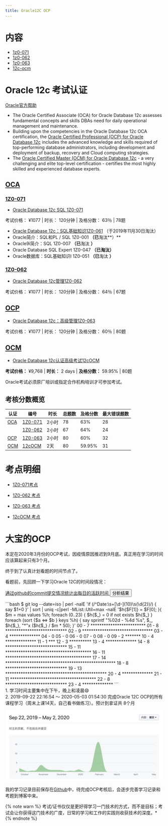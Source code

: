 ```yaml
---
title: Oracle12C OCP
---
```


# 内容

* [1z0-071](/database/oracle/ocp/1z0-071.html)
* [1z0-062](/database/oracle/ocp/1z0-062.html)
* [1z0-063](/database/oracle/ocp/1z0-063.html)
* [12c-ocm](/database/oracle/ocp/12c-ocm.html)
    
# Oracle 12c 考试认证

[Oracle官方帮助](https://education.oracle.com/zh_CN/oracle-database/oracle-database-12c-r2/product_626?certPage=true)

- The Oracle Certified Associate (OCA) for Oracle Database 12c assesses fundamental concepts and skills DBAs need for daily operational management and maintenance.
- Building upon the competencies in the Oracle Database 12c OCA certification, the [Oracle Certified Professional (OCP) for Oracle Database 12c](https://education.oracle.com/oracle-database-12c-administrator-certified-professional/trackp_249) includes the advanced knowledge and skills required of top-performing database administrators, including development and deployment of backup, recovery and Cloud computing strategies.
- The [Oracle Certified Master (OCM) for Oracle Database 12c](https://education.oracle.com/oracle-database-12c-administrator-certified-master/trackp_462) - a very challenging and elite top-level certification - certifies the most highly skilled and experienced database experts.

## [OCA](https://education.oracle.com/products/trackp_248)

### [1Z0-071](https://education.oracle.com/products/trackp_248#trackp_248_step_1)

- [Oracle Database 12c SQL 1Z0-071](https://education.oracle.com/products/pexam_1Z0-071)

 考试价格： ¥1077 | 时长： 120分钟 | 及格分数： 63％ | 78题

- [Oracle Database 12c：SQL基础知识1Z0-061](https://education.oracle.com/products/pexam_1Z0-061)  （于2019年11月30日淘汰）
- Oracle简介：SQL和PL / SQL 1Z0-001 **（已**淘汰**）**
- Oracle9i简介：SQL 1Z0-007 **（已**淘汰  **）**
- Oracle Database SQL Expert 1Z0-047 **（已淘汰）**
- Oracle数据库：SQL基础知识I 1Z0-051 **（已**淘汰  **）**

### [1Z0-062](https://education.oracle.com/products/trackp_248#trackp_248_step_2)

-  [Oracle Database 12c管理1Z0-062](https://education.oracle.com/oracle-database-12c-administration/pexam_1Z0-062)

  考试价格： ¥1077 | 时长： 120分钟 | 及格分数： 64％ | 67题

## [OCP](https://education.oracle.com/products/trackp_249)

- [Oracle Database 12c：高级管理1Z0-063](https://education.oracle.com/oracle-database-12c-advanced-administration/pexam_1Z0-063)

考试价格： ¥1077 | 时长： 120分钟 | 及格分数： 60％ | 80题

## [OCM](https://education.oracle.com/oracle-database-12c-administrator-certified-master/trackp_462)

- [Oracle Database 12c认证高级考试12cOCM](https://education.oracle.com/oracle-database-12c-certified-master-exam/pexam_12cOCM)

**考试价格：** ¥9,768 | **时长：** 2 days | **及格分数：** 59.95% | 80题

Oracle考试必须原厂培训或指定合作机构培训才可参加考试。

## 考核分数概览

| 认证                                                         | 编号                                                         | 时长  | 总题数 | **及格分数** | 最大错误题数 |
| ------------------------------------------------------------ | ------------------------------------------------------------ | ----- | ------ | ------------ | ------------ |
| [OCA](https://education.oracle.com/products/trackp_248)      | [1Z0-071](https://education.oracle.com/products/pexam_1Z0-071) | 2小时 | 78     | 63%          | 28           |
|| [1Z0-062](https://education.oracle.com/oracle-database-12c-administration/pexam_1Z0-062) | 2小时                                                        | 67    | 64%    | 24           |
| [OCP](https://education.oracle.com/products/trackp_249)      | [1Z0-063](https://education.oracle.com/oracle-database-12c-advanced-administration/pexam_1Z0-063) | 2小时 | 80     | 60%          | 32           |
| [OCM](https://education.oracle.com/oracle-database-12c-administrator-certified-master/trackp_462) | [12cOCM](https://education.oracle.com/oracle-database-12c-certified-master-exam/pexam_12cOCM) | 2天   | 80     | 59.95%       | 31           |


# 考点明细

* [1Z0-071考点](https://github.com/BoobooWei/DBA_Oracle12cOCP/blob/master/ocp/1Z0-071.md)

* [1Z0-062 考点](https://github.com/BoobooWei/DBA_Oracle12cOCP/blob/master/ocp/1Z0-062.md)

* [1Z0-063 考点](https://github.com/BoobooWei/DBA_Oracle12cOCP/blob/master/ocp/1Z0-063.md)

* [12cOCM 考点](https://github.com/BoobooWei/DBA_Oracle12cOCP/blob/master/ocp/12cOCM.md)

# 大宝的OCP

本定在2020年3月份的OCP考试，因疫情原因推迟到9月底。真正用在学习的时间应该算起来只有3个月。

终于到了认真计划看题的时间节点了。

看题前，先回顾一下学习Oracle 12C的时间段情况：


<p>
  <a class="btn btn-primary" data-toggle="collapse" href="#collapseExample" role="button" aria-expanded="false" aria-controls="collapseExample">
    通过github的commit提交情况统计出每日的活跃时间
  </a>
  <button class="btn btn-primary" type="button" data-toggle="collapse" data-target="#collapseExample2" aria-expanded="false" aria-controls="collapseExample">
    分析结果
  </button>
</p>
<div class="collapse" id="collapseExample">
  <div class="card card-body">
  ```bash
  $ git log --date=iso | perl -nalE 'if (/^Date:\s+[\d-]{10}\s(\d{2})/) { say $1+0 }' | sort | uniq -c|perl -MList::Util=max -nalE '$h{$F[1]} = $F[0]; }{ $m = max values %h; foreach (0..23) { $h{$_} = 0 if not exists $h{$_} } foreach (sort {$a <=> $b } keys %h) { say sprintf "%02d - %4d %s", $_, $h{$_}, "*"x ($h{$_} / $m * 50); }'
  00 -    7 *************************
  01 -    8 ****************************
  02 -    9 ********************************
  03 -    4 **************
  04 -    0
  05 -    0
  06 -    0
  07 -    0
  08 -    0
  09 -    2 *******
  10 -    4 **************
  11 -    1 ***
  12 -    3 **********
  13 -    4 **************
  14 -    8 ****************************
  15 -   11 ***************************************
  16 -   11 ***************************************
  17 -   14 **************************************************
  18 -    8 ****************************
  19 -   13 **********************************************
  20 -    4 **************
  21 -   11 ***************************************
  22 -    8 ****************************
  23 -    4 **************
  ```
  </div>
</div>
<div class="collapse" id="collapseExample2">
  <div class="card card-body">
 1. 学习时间主要集中在下午，晚上和凌晨😄 <br/>
 2. 2019-09-22 22:16:54 ～ 2020-05-03 01:54:30 完成Oracle 12C OCP的所有课程学习（周末上课14天，自己看书做练习）。预计到拿证共 8个月

  </div>
</div>


![](pic/001.png)

我的学习记录目前保存在[Github](https://github.com/BoobooWei/DBA_Oracle12cOCP)中，待完成OCP考核后，会逐步完善学习记录和考题到博客中来。

{% note warn %}
考试/证书仅仅是更好得学习一门技术的方式，而不是目标；考试会让你获得这门技术的广度，日常的学习和工作的实践则收获技术的深度。*
{% endnote %}

